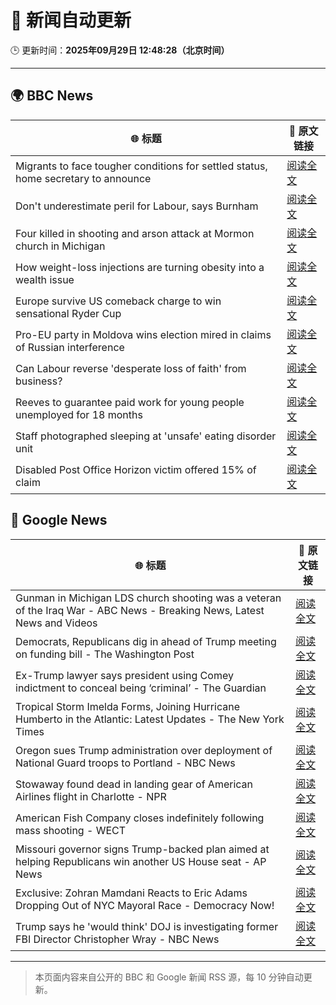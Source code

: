 # 🧠 新闻自动更新

🕒 更新时间：**2025年09月29日 12:48:28（北京时间）**

---

## 🌍 BBC News

| 🌐 标题 | 🔗 原文链接 |
|--------|-------------|
| Migrants to face tougher conditions for settled status, home secretary to announce | [阅读全文](https://www.bbc.com/news/articles/c0m4g3zvy02o?at_medium=RSS&at_campaign=rss) |
| Don't underestimate peril for Labour, says Burnham | [阅读全文](https://www.bbc.com/news/articles/cn0xzpngj5xo?at_medium=RSS&at_campaign=rss) |
| Four killed in shooting and arson attack at Mormon church in Michigan | [阅读全文](https://www.bbc.com/news/articles/ceq2vd15glwo?at_medium=RSS&at_campaign=rss) |
| How weight-loss injections are turning obesity into a wealth issue | [阅读全文](https://www.bbc.com/news/articles/cre5xp83394o?at_medium=RSS&at_campaign=rss) |
| Europe survive US comeback charge to win sensational Ryder Cup | [阅读全文](https://www.bbc.com/sport/golf/articles/c0m4g7k4l0yo?at_medium=RSS&at_campaign=rss) |
| Pro-EU party in Moldova wins election mired in claims of Russian interference | [阅读全文](https://www.bbc.com/news/articles/cx2rdlj8ejgo?at_medium=RSS&at_campaign=rss) |
| Can Labour reverse 'desperate loss of faith' from business? | [阅读全文](https://www.bbc.com/news/articles/cn0xyxnyz48o?at_medium=RSS&at_campaign=rss) |
| Reeves to guarantee paid work for young people unemployed for 18 months | [阅读全文](https://www.bbc.com/news/articles/c80gj2knrx4o?at_medium=RSS&at_campaign=rss) |
| Staff photographed sleeping at 'unsafe' eating disorder unit | [阅读全文](https://www.bbc.com/news/articles/c4g25me9mzlo?at_medium=RSS&at_campaign=rss) |
| Disabled Post Office Horizon victim offered 15% of claim | [阅读全文](https://www.bbc.com/news/articles/cq5jqxjqj0eo?at_medium=RSS&at_campaign=rss) |

## 📰 Google News

| 🌐 标题 | 🔗 原文链接 |
|--------|-------------|
| Gunman in Michigan LDS church shooting was a veteran of the Iraq War - ABC News - Breaking News, Latest News and Videos | [阅读全文](https://news.google.com/rss/articles/CBMingFBVV95cUxQb3BMcEZTNFowdzRsc2Q0ZGxaNzdqbW5KVDhyd0kyZDAybkZPWnZyWmlsM28wNk00YlRXdUY5X2hXdG1wa0pocURfajJkeE1zY3g0enhhVWlzdzNIcXVCeUlYS3pLRzVBVWdYZGZEUlNsMVAzN0hNbjJIcDBiY3YyY2lkUU1wRkdYTXA5TjVCcjNPT2VHSmhWU2o3WkRQQdIBowFBVV95cUxPU3B0OVItSDZ2Ukk0QnN2ZG1MUnRKaDh5YktNR2dDYVVZUEFZNUMxWDAzWldOMmZEVlhwbTRMZUtWRHhEd1B6Y0VNWTBnNUFWcXptclFuSmV0Y0FrbnhKYmhMcWJjck9RMENHU3NQQzNMZTZUMEF0dU5XNGhSaE95WURWc2ZoYnlTS3Q0QklBaEV1U0RZSDlyVHIyS182enczeUs4?oc=5) |
| Democrats, Republicans dig in ahead of Trump meeting on funding bill - The Washington Post | [阅读全文](https://news.google.com/rss/articles/CBMioAFBVV95cUxQWEh6UkhENjdzQzEzTVp6VnFPdEF0RG5CTFJaNFpJSEN5a2F4X2xVMlhkSzZLSE9WNEdMQV82UTYtbHpuS21pTlVPSFozRkwtTExzM3FveVFXQzRrWFVkQ3k3UnVuazRjVlUtVWNMTzAwOEMtazkwUFliZFhual9QQWxHYUdVRHNxWFJMYnRGNG1jS2p1SmJIYld0MFZPdE9H?oc=5) |
| Ex-Trump lawyer says president using Comey indictment to conceal being ‘criminal’ - The Guardian | [阅读全文](https://news.google.com/rss/articles/CBMijAFBVV95cUxPNHM5bWttUUY1M2Y4T1BDM0NWSjdWb2dUMHIyX09hOGp1ZWNBbF8xZm9LaDN2RGZEYXVWNjJ3NG9IVmdBaWxoNjBDZWZ2SkFMUDQwMkg3bDJPMldHWXpXRVUzTlRFYTZaSFR0V01wYUlWMU51Q1RXY1hBS0RzS0FxNlprSGtLSS02Nkdhdg?oc=5) |
| Tropical Storm Imelda Forms, Joining Hurricane Humberto in the Atlantic: Latest Updates - The New York Times | [阅读全文](https://news.google.com/rss/articles/CBMifkFVX3lxTE9GYXdzdmZmT0ZFU0FKWWhNSTVHTV9LbGF4NXlsN3BiNVRheERoTHVKN0wySHBGbzVkRkVSdXVZenNLMmVMTmR5WHUtRnRWU2lxSTBNOEZaOGJQTkZOeUNpbFp3ekIxZzNnSFF5bUcxaWFsMnM2NjRHZThTd0Y0QQ?oc=5) |
| Oregon sues Trump administration over deployment of National Guard troops to Portland - NBC News | [阅读全文](https://news.google.com/rss/articles/CBMixwFBVV95cUxNcUZtbnF1cHNJb2xPZ3hWdk5TMmxadzBmOEJfSllwTUZJbHJkX0xibmd3M0lzcENkZ2xwS1Z3NTVZNXBGM215WGM3YzNJakFvR1FwMzZOUk1PN3RjTXB3dWhfa2ZWdmRoTDhqWmN4UzFUSW5uNnRWcVNVR0hNNllmY1F0V0xjaHhzRS1GR3gwOGQ5cm5EMy1IRHJlLVlwMm4xYTlVSmcwbFVCbmNZV29xZ1dEaHFBZ2dKeGtaalhtbGgtNnlIaUdF0gFWQVVfeXFMT0VXY21wQmd2MHhkcWN1a01sVkVoRDN2OUFtdU9RV2o4b3BiOUF0VERfRHFQSENKTVp5NVhNMXpkMk5kMERkWkJ0SkM0bzkwbXVvVTFxUXc?oc=5) |
| Stowaway found dead in landing gear of American Airlines flight in Charlotte - NPR | [阅读全文](https://news.google.com/rss/articles/CBMikgFBVV95cUxOTHZZcnkwWVFaZ3p3Zkl1djJFQWN6cW5GVERHZVZ0MzB5cmZaOUtOZmZjUkR2REI3bkNjVjJzZjNGUjRXcjhZbnhjZ2pTcjQ5a2tMcG1Ham1EREktOTI3S2QyZGdmYTI2MWpjM05WNVNTTnFjX2JFc0xib2FrQ0RuYXRiTG01YjREOE9IRF9iLWQ4Zw?oc=5) |
| American Fish Company closes indefinitely following mass shooting - WECT | [阅读全文](https://news.google.com/rss/articles/CBMinwFBVV95cUxQSFV1c3NrS2lZc1RlSDk4RlVvd3ZVNzV6M1c3U0Qya09JMjBpX0NTZ1IzOU1JY2NuMkE1Q005RjhzUUUyWm5fUkN6QUY3aUVYSFo2ZmVOeG1xN1VJWGFSR3plbXUyd3Y1SmdybjhKNkJJM0E0N1Y4TGpNbVRzaHEzaWc5R0FqbHFOWTd3R2lHQ0pmdVRZY0ltY2tfWTJXM2fSAbMBQVVfeXFMTkRzdXl4U2p3MUpKY01tcHJtUWdUclJFRnpRR0pnSHMwbWV2NlYxZE5rRmVyQ2ZUVjRSTklmVVhxUlJHa3JVN0VlUnRhX1k0MlFCZnFSbU5iUFY4elc5cjhYVVlnOUVQMUY1N2tmX2JFMXNGbTJfekcya1NUQ3dSRm9mLXBvaGRpdVZwZjU1ZTBWdTFpNk5IUVN6Z2I3TWM4eUNtRWNRWHZ4cGhMbkNvQWNXcEk?oc=5) |
| Missouri governor signs Trump-backed plan aimed at helping Republicans win another US House seat - AP News | [阅读全文](https://news.google.com/rss/articles/CBMiogFBVV95cUxNV0oyeFJCRWJBb1UtUVBlQUdLN3BEa19rN2tYN1NfM1U0UnYxZU1BOWtrNElPSXhrN2wtUW9ZMkhTT2Q5ZVNES1dkd182OXdUT2VMUXVmTGQ4a2c5Z3I5dWk2WmFkQUFnSG5WYWc4NnBxNUxVbnMwSVVrVXltd2ZqRENkdFhpcWFybzlYaUVQTU10ZTQ5X0VHeERxNUZOR0dpMVE?oc=5) |
| Exclusive: Zohran Mamdani Reacts to Eric Adams Dropping Out of NYC Mayoral Race - Democracy Now! | [阅读全文](https://news.google.com/rss/articles/CBMiggFBVV95cUxOdDBxLUZRVElHV0JuWl9CVVFkUjRpVE5fYnpTTmR1YTQwdXBNUklBb3BPczFhOFZXd0o1WmZiVkh5X0NYQm51TVpaMjAtcXcybzRjSlBuWEhvbl8yWkZKZkdRQUNEZlB5SDlCazcyLUtyRjc1NFRJNmJnMm41NEo3SzZR?oc=5) |
| Trump says he 'would think' DOJ is investigating former FBI Director Christopher Wray - NBC News | [阅读全文](https://news.google.com/rss/articles/CBMixgFBVV95cUxOYVJlZDZlZmNNS0JOX1dWMDRqVGkybUM0OEFFZUg3TDlqdTN3MU1QOW1PUEZ6OVFDaHVfSmEwWDk3R0JBVnczSnJURzZxaWxCTnJzT0F5Q2N5UDhkODVXcWl5cVpLbnVSLTdldzFid3Y5NTZLMjBxQTJiMUR3bWViOER6blJGYVJjTlpNMTNaV196Ym43NFVxRzBlVVcweUZLYTRlWEtCTUhJS0R4NHFHakctUXFuem1HTlhNSEdsZFRPQjJHMnfSAVZBVV95cUxOblVMSXBxY19ITzhtR0RhODZjLWp1cVM0Vy1YRXRoYXdUMEdMM09LMFNPZmRLMEZyajJUTVhTUHpjeTRNWmN4ZThNSEFMdGdjeXdWaGE0dw?oc=5) |

---
> 本页面内容来自公开的 BBC 和 Google 新闻 RSS 源，每 10 分钟自动更新。